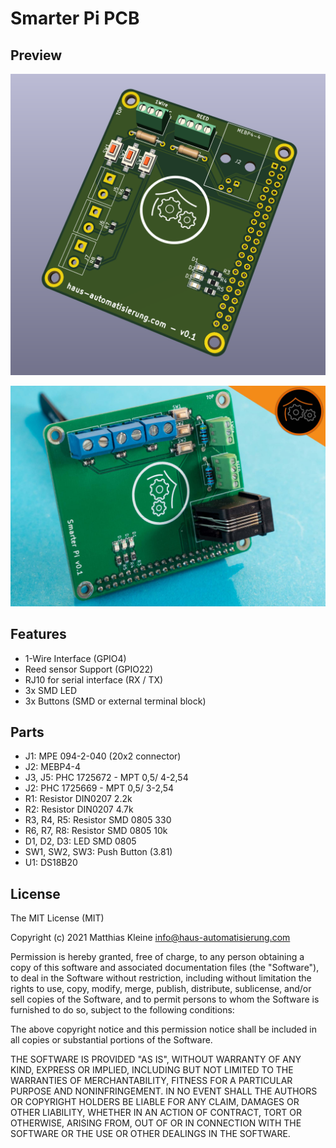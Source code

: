 # Smarter Pi PCB

## Preview

![PCB Preview](https://raw.githubusercontent.com/klein0r/pcb-smarter-pi/master/preview.png)

![PCB Photo](https://raw.githubusercontent.com/klein0r/pcb-smarter-pi/master/previewReal.jpg)

## Features

- 1-Wire Interface (GPIO4)
- Reed sensor Support (GPIO22)
- RJ10 for serial interface (RX / TX)
- 3x SMD LED
- 3x Buttons (SMD or external terminal block)

## Parts

- J1: MPE 094-2-040 (20x2 connector)
- J2: MEBP4-4
- J3, J5: PHC 1725672 - MPT 0,5/ 4-2,54
- J2: PHC 1725669 - MPT 0,5/ 3-2,54
- R1: Resistor DIN0207 2.2k
- R2: Resistor DIN0207 4.7k
- R3, R4, R5: Resistor SMD 0805 330
- R6, R7, R8: Resistor SMD 0805 10k
- D1, D2, D3: LED SMD 0805
- SW1, SW2, SW3: Push Button (3.81)
- U1: DS18B20

## License

The MIT License (MIT)

Copyright (c) 2021 Matthias Kleine <info@haus-automatisierung.com>

Permission is hereby granted, free of charge, to any person obtaining a copy
of this software and associated documentation files (the "Software"), to deal
in the Software without restriction, including without limitation the rights
to use, copy, modify, merge, publish, distribute, sublicense, and/or sell
copies of the Software, and to permit persons to whom the Software is
furnished to do so, subject to the following conditions:

The above copyright notice and this permission notice shall be included in
all copies or substantial portions of the Software.

THE SOFTWARE IS PROVIDED "AS IS", WITHOUT WARRANTY OF ANY KIND, EXPRESS OR
IMPLIED, INCLUDING BUT NOT LIMITED TO THE WARRANTIES OF MERCHANTABILITY,
FITNESS FOR A PARTICULAR PURPOSE AND NONINFRINGEMENT. IN NO EVENT SHALL THE
AUTHORS OR COPYRIGHT HOLDERS BE LIABLE FOR ANY CLAIM, DAMAGES OR OTHER
LIABILITY, WHETHER IN AN ACTION OF CONTRACT, TORT OR OTHERWISE, ARISING FROM,
OUT OF OR IN CONNECTION WITH THE SOFTWARE OR THE USE OR OTHER DEALINGS IN
THE SOFTWARE.
